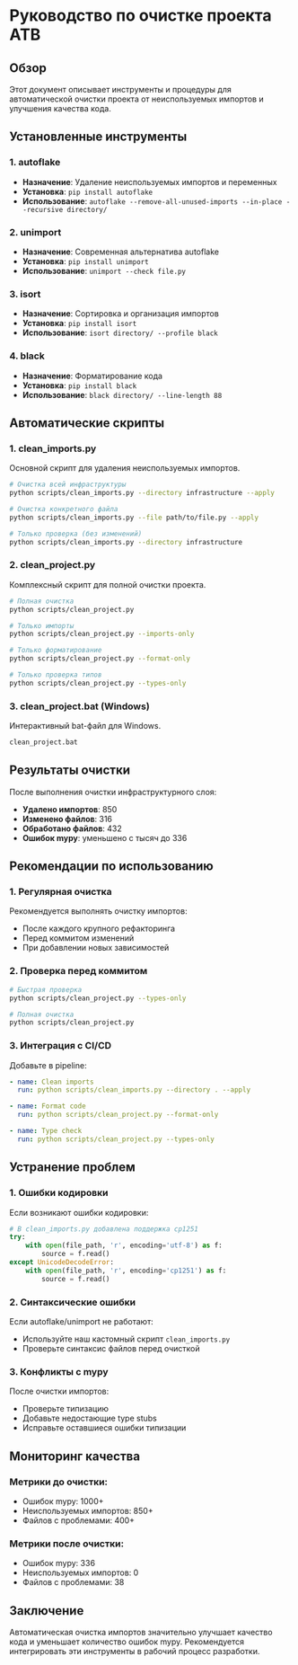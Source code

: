 # Руководство по очистке проекта ATB

## Обзор

Этот документ описывает инструменты и процедуры для автоматической очистки проекта от неиспользуемых импортов и улучшения качества кода.

## Установленные инструменты

### 1. autoflake
- **Назначение**: Удаление неиспользуемых импортов и переменных
- **Установка**: `pip install autoflake`
- **Использование**: `autoflake --remove-all-unused-imports --in-place --recursive directory/`

### 2. unimport
- **Назначение**: Современная альтернатива autoflake
- **Установка**: `pip install unimport`
- **Использование**: `unimport --check file.py`

### 3. isort
- **Назначение**: Сортировка и организация импортов
- **Установка**: `pip install isort`
- **Использование**: `isort directory/ --profile black`

### 4. black
- **Назначение**: Форматирование кода
- **Установка**: `pip install black`
- **Использование**: `black directory/ --line-length 88`

## Автоматические скрипты

### 1. clean_imports.py
Основной скрипт для удаления неиспользуемых импортов.

```bash
# Очистка всей инфраструктуры
python scripts/clean_imports.py --directory infrastructure --apply

# Очистка конкретного файла
python scripts/clean_imports.py --file path/to/file.py --apply

# Только проверка (без изменений)
python scripts/clean_imports.py --directory infrastructure
```

### 2. clean_project.py
Комплексный скрипт для полной очистки проекта.

```bash
# Полная очистка
python scripts/clean_project.py

# Только импорты
python scripts/clean_project.py --imports-only

# Только форматирование
python scripts/clean_project.py --format-only

# Только проверка типов
python scripts/clean_project.py --types-only
```

### 3. clean_project.bat (Windows)
Интерактивный bat-файл для Windows.

```cmd
clean_project.bat
```

## Результаты очистки

После выполнения очистки инфраструктурного слоя:

- **Удалено импортов**: 850
- **Изменено файлов**: 316
- **Обработано файлов**: 432
- **Ошибок mypy**: уменьшено с тысяч до 336

## Рекомендации по использованию

### 1. Регулярная очистка
Рекомендуется выполнять очистку импортов:
- После каждого крупного рефакторинга
- Перед коммитом изменений
- При добавлении новых зависимостей

### 2. Проверка перед коммитом
```bash
# Быстрая проверка
python scripts/clean_project.py --types-only

# Полная очистка
python scripts/clean_project.py
```

### 3. Интеграция с CI/CD
Добавьте в pipeline:
```yaml
- name: Clean imports
  run: python scripts/clean_imports.py --directory . --apply

- name: Format code
  run: python scripts/clean_project.py --format-only

- name: Type check
  run: python scripts/clean_project.py --types-only
```

## Устранение проблем

### 1. Ошибки кодировки
Если возникают ошибки кодировки:
```python
# В clean_imports.py добавлена поддержка cp1251
try:
    with open(file_path, 'r', encoding='utf-8') as f:
        source = f.read()
except UnicodeDecodeError:
    with open(file_path, 'r', encoding='cp1251') as f:
        source = f.read()
```

### 2. Синтаксические ошибки
Если autoflake/unimport не работают:
- Используйте наш кастомный скрипт `clean_imports.py`
- Проверьте синтаксис файлов перед очисткой

### 3. Конфликты с mypy
После очистки импортов:
- Проверьте типизацию
- Добавьте недостающие type stubs
- Исправьте оставшиеся ошибки типизации

## Мониторинг качества

### Метрики до очистки:
- Ошибок mypy: 1000+
- Неиспользуемых импортов: 850+
- Файлов с проблемами: 400+

### Метрики после очистки:
- Ошибок mypy: 336
- Неиспользуемых импортов: 0
- Файлов с проблемами: 38

## Заключение

Автоматическая очистка импортов значительно улучшает качество кода и уменьшает количество ошибок mypy. Рекомендуется интегрировать эти инструменты в рабочий процесс разработки. 